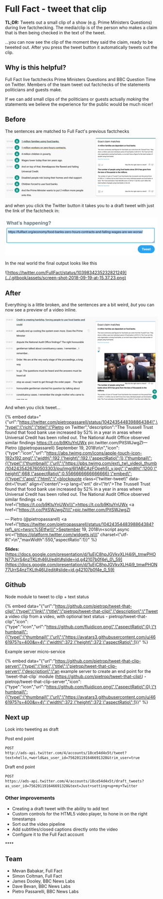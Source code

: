 # Full Fact - tweet that clip

**TL;DR:** Tweets out a small clip of a show \(e.g. Prime Ministers Questions\) during live factchecking. The media/clip is of the person who makes a claim that is then being checked in the text of the tweet.

...you can now see the clip of the moment they said the claim, ready to be tweeted out. After you press the tweet button it automatically tweets out the clip.

## **Why is this helpful?** 

Full Fact live factchecks Prime Ministers Questions and BBC Question Time on Twitter. Members of the team tweet out factchecks of the statements politicians and guests make.

If we can add small clips of the politicians or guests actually _making_ the statements we believe the experience for the public would be much nicer!

## **Before**

The sentences are matched to Full Fact's previous factchecks

![](../.gitbook/assets/screen-shot-2018-09-19-at-15.53.29.png)

and when you click the Twitter button it takes you to a draft tweet with just the link of the factcheck in:

![Example draft tweet window, with just a link](../.gitbook/assets/screen-shot-2018-09-19-at-15.54.53.png)

In the real world the final output looks like this

![https://twitter.com/FullFact/status/1039834235232821249](../.gitbook/assets/screen-shot-2018-09-19-at-15.37.23.png)

## **After**

Everything is a little broken, and the sentences are a bit weird, _but_ you can now see a preview of a video inline. 

![](../.gitbook/assets/screen-shot-2018-09-19-at-15.50.44.png)

And when you click tweet...

{% embed data="{\"url\":\"https://twitter.com/pietropassarell/status/1042435448398864384\",\"type\":\"rich\",\"title\":\"Pietro on Twitter\",\"description\":\"The Trussell Trust found that food bank use increased by 52% in a year in areas where Universal Credit has been rolled out. The National Audit Office observed similar findings https://t.co/b9KtuYnUWx pic.twitter.com/PitSWJwgZI— Pietro \(@pietropassarell\) September 19, 2018\\n\\n\",\"icon\":{\"type\":\"icon\",\"url\":\"https://abs.twimg.com/icons/apple-touch-icon-192x192.png\",\"width\":192,\"height\":192,\"aspectRatio\":1},\"thumbnail\":{\"type\":\"thumbnail\",\"url\":\"https://pbs.twimg.com/ext\_tw\_video\_thumb/1042435426760503303/pu/img/6I1ABCAzFOpeh5\_y.jpg\",\"width\":1200,\"height\":668,\"aspectRatio\":0.5566666666666666},\"embed\":{\"type\":\"app\",\"html\":\"<blockquote class=\\\"twitter-tweet\\\" data-dnt=\\\"true\\\" align=\\\"center\\\"><p lang=\\\"en\\\" dir=\\\"ltr\\\">The Trussell Trust found that food bank use increased by 52% in a year in areas where Universal Credit has been rolled out. The National Audit Office observed similar findings <a href=\\\"https://t.co/b9KtuYnUWx\\\">https://t.co/b9KtuYnUWx</a> <a href=\\\"https://t.co/PitSWJwgZI\\\">pic.twitter.com/PitSWJwgZI</a></p>&mdash; Pietro \(@pietropassarell\) <a href=\\\"https://twitter.com/pietropassarell/status/1042435448398864384?ref\_src=twsrc%5Etfw\\\">September 19, 2018</a></blockquote>\\n<script async src=\\\"https://platform.twitter.com/widgets.js\\\" charset=\\\"utf-8\\\"></script>\\n\",\"maxWidth\":550,\"aspectRatio\":1}}" %}

**Slides:** [https://docs.google.com/presentation/d/1uEjC8hpJGVkvXLH4i9\_tmwPHON77UrrS4nzTKLth46U/edit\#slide=id.g42107b0f4e\_0\_59](https://docs.google.com/presentation/d/1uEjC8hpJGVkvXLH4i9_tmwPHON77UrrS4nzTKLth46U/edit#slide=id.g42107b0f4e_0_59) 



## Github

Node module to tweet to clip + text status

{% embed data="{\"url\":\"https://github.com/pietrop/tweet-that-clip\",\"type\":\"link\",\"title\":\"pietrop/tweet-that-clip\",\"description\":\"Tweet a video clip from a video, with optional text status - pietrop/tweet-that-clip\",\"icon\":{\"type\":\"icon\",\"url\":\"https://github.com/fluidicon.png\",\"aspectRatio\":0},\"thumbnail\":{\"type\":\"thumbnail\",\"url\":\"https://avatars3.githubusercontent.com/u/4661975?s=400&v=4\",\"width\":372,\"height\":372,\"aspectRatio\":1}}" %}

Example server micro-service 

{% embed data="{\"url\":\"https://github.com/pietrop/tweet-that-clip-server\",\"type\":\"link\",\"title\":\"pietrop/tweet-that-clip-server\",\"description\":\"an example server to create an end point for the \`tweet-that-clip\` module  \(https://github.com/pietrop/tweet-that-clip\) - pietrop/tweet-that-clip-server\",\"icon\":{\"type\":\"icon\",\"url\":\"https://github.com/fluidicon.png\",\"aspectRatio\":0},\"thumbnail\":{\"type\":\"thumbnail\",\"url\":\"https://avatars3.githubusercontent.com/u/4661975?s=400&v=4\",\"width\":372,\"height\":372,\"aspectRatio\":1}}" %}

## Next up 

Look into tweeting as draft  


Post end point

```text
POST 
http://ads-api.twitter.com/4/accounts/18ce54d4x5t/tweet?text=hello,+world&as_user_id=756201191646691328&trim_user=true  

```

Draft end point

```text
POST 
https://ads-api.twitter.com/4/accounts/18ce54d4x5t/draft_tweets?as_user_id=756201191646691328&text=Just+setting+up+my+Twitter
```

### Other improvements

* Creating a draft tweet with the ability to add text
* Custom controls for the HTML5 video player, to hone in on the right timestamps
* Sort out the video pipeline
* Add subtitles/closed captions directly onto the video
* Configure it to the Full Fact account

\*\*\*\*

## **Team**

* Mevan Babakar, Full Fact 
* Simon Coltman, Full Fact 
* James Dooley, BBC News Labs
* Dave Bevan, BBC News Labs
* Pietro Passarelli, BBC News Labs

